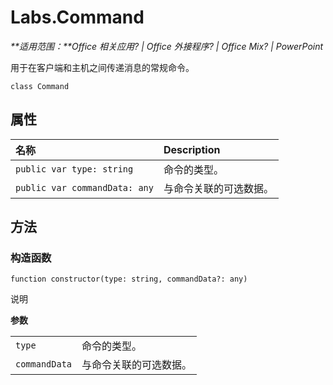
# <a name="labs.command"></a>Labs.Command

 _**适用范围：**Office 相关应用? | Office 外接程序? | Office Mix? | PowerPoint_

用于在客户端和主机之间传递消息的常规命令。

```
class Command
```


## <a name="properties"></a>属性


|**名称**|**Description**|
|:-----|:-----|
| `public var type: string`|命令的类型。|
| `public var commandData: any`|与命令关联的可选数据。|

## <a name="methods"></a>方法




### <a name="constructor"></a>构造函数

 `function constructor(type: string, commandData?: any)`

说明

 **参数**


|||
|:-----|:-----|
| `type`|命令的类型。|
| `commandData`|与命令关联的可选数据。|

